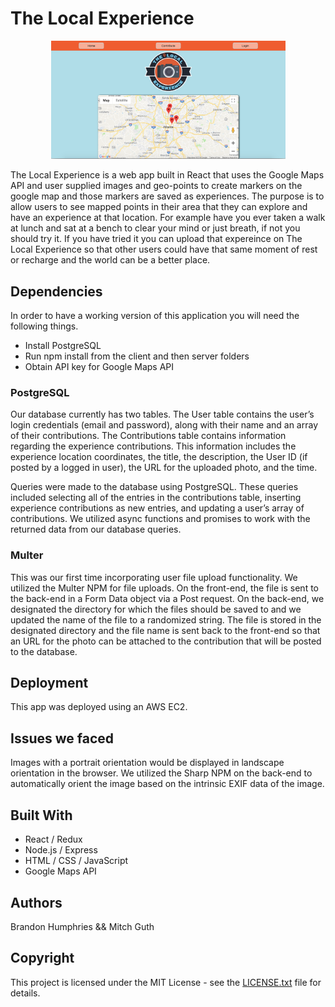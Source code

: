 # The Local Experience
<p align="center">
  <img src="https://github.com/MitchGuth/theLocalExperience/blob/master/TLE-Home-Screen.png" width="375">
</p>
The Local Experience is a web app built in React that uses the Google Maps API and user supplied images and geo-points to create markers on the google map and those markers are saved as experiences. The purpose is to allow users to see mapped points in their area that they can explore and have an experience at that location. For example have you ever taken a walk at lunch and sat at a bench to clear your mind or just breath, if not you should try it. If you have tried it you can upload that expereince on The Local Experience so that other users could have that same moment of rest or recharge and the world can be a better place.

## Dependencies
In order to have a working version of this application you will need the following things. 
- Install PostgreSQL
- Run npm install from the client and then server folders 
- Obtain API key for Google Maps API

### PostgreSQL
Our database currently has two tables. The User table contains the user’s login credentials (email and password), along with their name and an array of their contributions. The Contributions table contains information regarding the experience contributions. This information includes the experience location coordinates, the title, the description, the User ID (if posted by a logged in user), the URL for the uploaded photo, and the time. 

Queries were made to the database using PostgreSQL. These queries included selecting all of the entries in the contributions table, inserting experience contributions as new entries, and updating a user’s array of contributions. We utilized async functions and promises to work with the returned data from our database queries.

### Multer
This was our first time incorporating user file upload functionality. We utilized the Multer NPM for file uploads. On the front-end, the file is sent to the back-end in a Form Data object via a Post request. On the back-end, we designated the directory for which the files should be saved to and we updated the name of the file to a randomized string. The file is stored in the designated directory and the file name is sent back to the front-end so that an URL for the photo can be attached to the contribution that will be posted to the database.

## Deployment
This app was deployed using an AWS EC2.

## Issues we faced
Images with a portrait orientation would be displayed in landscape orientation in the browser. We utilized the Sharp NPM on the back-end to automatically orient the image based on the intrinsic EXIF data of the image.

## Built With
- React / Redux
- Node.js / Express
- HTML / CSS / JavaScript
- Google Maps API

## Authors
Brandon Humphries && Mitch Guth

## Copyright
This project is licensed under the MIT License - see the [LICENSE.txt](https://github.com/MitchGuth/theLocalExperience/blob/master/LICENSE.txt) file for details.
